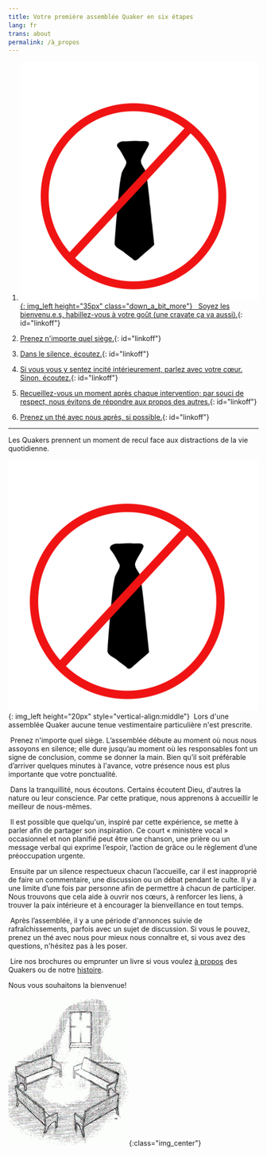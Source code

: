 ```yaml
---
title: Votre première assemblée Quaker en six étapes
lang: fr
trans: about
permalink: /à_propos
---
```

1. [![](/assets/images/no-tie_color.png){: img_left height="35px" class="down_a_bit_more"} &nbsp;&nbsp;Soyez les bienvenu.e.s, habillez-vous à votre goût (une cravate ça va aussi).](#cravate){: id="linkoff"}
  
1. [<i class="fas fa-chair fa-fw fa-2x down_a_bit_more" style="color: #4d1a00;"></i> Prenez n'importe quel siège.](#chaise){: id="linkoff"}
  
1. [<i class="fas fa-search fa-fw fa-2x color-1-text down_a_bit_more"></i> Dans le silence, écoutez.](#regarde){: id="linkoff"}
  
1. [<i class="fas fa-hand-holding-heart fa-fw fa-2x down_a_bit_more" style="color: crimson"></i> Si vous vous y sentez incité intérieurement, parlez avec votre cœur. Sinon, écoutez.](#coeur){: id="linkoff"}

1. [<i class="far fa-pause-circle fa-fw fa-2x color-1-light-text down_a_bit_more"></i> Recueillez-vous un moment après chaque intervention; par souci de respect, nous évitons de répondre aux propos des autres.](#attendre){: id="linkoff"}
   
1. [<i class="fas fa-mug-hot fa-fw fa-2x color-1-dark-text"></i> Prenez un thé avec nous après, si possible.](#thé){: id="linkoff"}
    
************

Les Quakers prennent un moment de recul face aux distractions de la vie quotidienne.

![](/assets/images/no-tie_color.png){: img_left height="20px" style="vertical-align:middle"}<span class="stanchor"><a name="cravate"> </a></span> &nbsp;Lors d'une assemblée Quaker aucune tenue vestimentaire particulière n'est prescrite.

<i class="fas fa-chair" style="color: #4d1a00;"></i><span class="stanchor"><a name="chaise"> </a></span> &nbsp;Prenez n'importe quel siège. L’assemblée débute au moment où nous nous assoyons en silence; elle dure jusqu’au moment où les responsables font un signe de conclusion, comme se donner la main. Bien qu’il soit préférable d’arriver quelques minutes à l'avance, votre présence nous est plus importante que votre ponctualité.

<i class="fas fa-search color-1-text"></i><span class="stanchor"><a name="regarde"> </a></span> &nbsp;Dans la tranquillité, nous écoutons. Certains écoutent Dieu, d'autres la nature ou leur conscience. Par cette pratique, nous apprenons à accueillir le meilleur de nous-mêmes.

<i class="fas fa-hand-holding-heart" style="color: crimson"></i><span class="stanchor"><a name="coeur"> </a></span> &nbsp;Il est possible que quelqu'un, inspiré par cette expérience, se mette à parler afin de partager son inspiration. Ce court « ministère vocal » occasionnel et non planifié peut être une chanson, une prière ou un message verbal qui exprime l’espoir, l’action de grâce ou le règlement d’une préoccupation urgente.

<i class="far fa-pause-circle color-1-light-text"></i><span class="stanchor"><a name="attendre"> </a></span> &nbsp;Ensuite par un silence respectueux chacun l’accueille, car il est inapproprié de faire un commentaire, une discussion ou un débat pendant le culte. Il y a une limite d’une fois par personne afin de permettre à chacun de participer. Nous trouvons que cela aide à ouvrir nos cœurs, à renforcer les liens, à trouver la paix intérieure et à encourager la bienveillance en tout temps.

<i class="fas fa-mug-hot color-1-dark-text"></i><span class="stanchor"><a name="thé"> </a></span> &nbsp;Après l’assemblée, il y a une période d'annonces suivie de rafraîchissements, parfois avec un sujet de discussion. Si vous le pouvez, prenez un thé avec nous pour mieux nous connaître et, si vous avez des questions, n'hésitez pas à les poser.

<i class="fas fa-book-reader color-1-text"></i> &nbsp;Lire nos brochures ou emprunter un livre si vous voulez [à propos](/intro-fr.html) des Quakers ou de notre [histoire](/liens_histoire.html).

Nous vous souhaitons la bienvenue!

![](/assets/images/benches.jpg){:class="img_center"}
